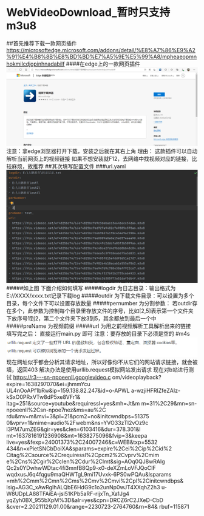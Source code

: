 # WebVideoDownload_暂时只支持m3u8
##首先推荐下载一款网页插件
https://microsoftedge.microsoft.com/addons/detail/%E8%A7%86%E9%A2%91%E4%B8%8B%E8%BD%BD%E7%A5%9E%E5%99%A8/mpheaeopmnhokmilcdjopinhnadabilf
####在edge上的一款网页插件
![img.png](./images/img.png)
注意：拿edge浏览器打开下载，安装之后就在其右上角
理由：
这款插件可以自动解析当前网页上的视频链接
如果不想安装就F12，去网络中找视频对应的链接，比较麻烦，故推荐
##其次填写配置文件
###url.yaml
![img.png](images/img1.png)
#####如上图
下面介绍如何填写
#####logdir 为日志目录：输出格式为 E://XXXX/xxxx.txt记录下载log
#####outdir 为下载文件目录：可以设置为多个目录，每个文件下可以设置存放数量
#####pernumber 为分割参数： 若outdir存在多个，此参数为控制每个目录里存放文件的序号，比如[2,5]表示第一个文件夹下放序号1到2，第二个文件夹下放3到5，其余都放到最后一个中
#####preName 为视频前缀 
#####url 为用之前视频解析工具解析出来的链接
填写完之后：
直接运行main.py  即可
注意：要存放的目录下必须是空的 
#m4s
![img.png](images/img3.png)
现在网址似乎都会分析其请求地址，所以好像你不从它们的网站请求链接，就会被墙，返回403
解决办法是使用urllib.request模拟网站发出请求
现在对b站进行测试
https://r3---sn-npoeenll.googlevideo.c
om/videoplayback?expire=1638297070&ei=jhmmYcu
UL4nOoAPf1bRw&ip=159.138.82.247&id=o-APWL
a-wzjiHFRlZfeZAIz-kSxO0PRxVTw8dP5xe8VFr1&
itag=251&source=youtube&requiressl=yes&mh=Jt&m
m=31%2C29&mn=sn-npoeenll%2Csn-npoe7nez&ms=au%2C
rdu&mv=m&mvi=3&pl=21&pcm2=no&initcwndbps=51375
0&vprv=1&mime=audio%2Fwebm&ns=YVO33zTI2vOz9c
l3PM7umZEG&gir=yes&clen=6103416&dur=378.301&l
mt=1637816191236908&mt=1638275096&fvip=3&keepa
live=yes&fexp=24001373%2C24007246&c=WEB&txp=5532
434&n=xPietSNCbDoiXA&sparams=expire%2Cei%2Cip%2Cid%2
Citag%2Csource%2Crequiressl%2Cpcm2%2Cvprv%2Cmim
e%2Cns%2Cgir%2Cclen%2Cdur%2Clmt&sig=AOq0QJ8wRAIg
Qc2s0YDwhwWDtac4fi3mnfB8Qp9-x0-deXZmLoVFJQoCIF
wqdxusJ6q4fqgu9maQHWTgL9mi17Uvxk-6PS0wPQAu&lsparams
=mh%2Cmm%2Cmn%2Cms%2Cmv%2Cmvi%2Cpl%2Cinitcwndbps&
lsig=AG3C_xAwRgIhALQbE6HdG9c1o2unNp0wJT4XXqhZ2h3
u-W8UDpLA88TFAiEA-jsl51KPb5aRF-rijxTn_Xa1Jg4
yqZyh0BX_955bXpM%3D&alr=yes&cpn=DRCZ6rC2JXeD-CbD
&cver=2.20211129.01.00&range=2230723-2764760&rn=84&
rbuf=115871
